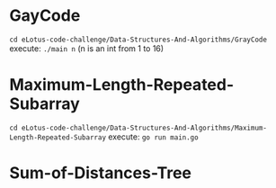 # GayCode
`cd eLotus-code-challenge/Data-Structures-And-Algorithms/GrayCode`
execute: `./main n` (n is an int from 1 to 16)

# Maximum-Length-Repeated-Subarray
`cd eLotus-code-challenge/Data-Structures-And-Algorithms/Maximum-Length-Repeated-Subarray`
execute: `go run main.go`

# Sum-of-Distances-Tree
